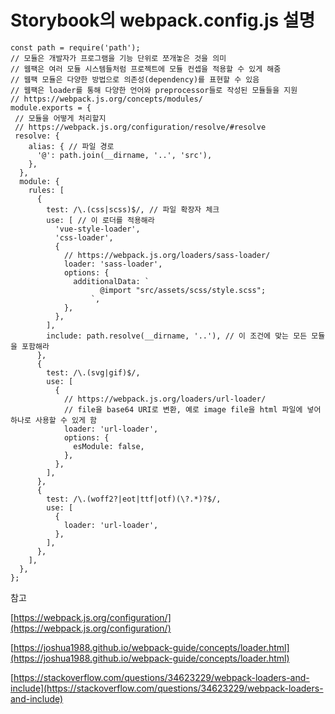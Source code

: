 # Storybook의 webpack.config.js 설명

```text
const path = require('path');
// 모듈은 개발자가 프로그램을 기능 단위로 쪼개놓은 것을 의미
// 웹팩은 여러 모듈 시스템들처럼 프로젝트에 모듈 컨셉을 적용할 수 있게 해줌
// 웹팩 모듈은 다양한 방법으로 의존성(dependency)를 표현할 수 있음
// 웹팩은 loader를 통해 다양한 언어와 preprocessor들로 작성된 모듈들을 지원
// https://webpack.js.org/concepts/modules/
module.exports = {
 // 모듈을 어떻게 처리할지
 // https://webpack.js.org/configuration/resolve/#resolve
 resolve: {
    alias: { // 파일 경로
      '@': path.join(__dirname, '..', 'src'),
    },
  },
  module: {
    rules: [
      {
        test: /\.(css|scss)$/, // 파일 확장자 체크
        use: [ // 이 로더를 적용해라
          'vue-style-loader',
          'css-loader',
          {
            // https://webpack.js.org/loaders/sass-loader/
            loader: 'sass-loader',
            options: {
              additionalData: `
                    @import "src/assets/scss/style.scss";
                  `,
            },
          },
        ],
        include: path.resolve(__dirname, '..'), // 이 조건에 맞는 모든 모듈을 포함해라
      },
      {
        test: /\.(svg|gif)$/,
        use: [
          {
            // https://webpack.js.org/loaders/url-loader/
            // file을 base64 URI로 변환, 예로 image file을 html 파일에 넣어 하나로 사용할 수 있게 함
            loader: 'url-loader',
            options: {
              esModule: false,
            },
          },
        ],
      },
      {
        test: /\.(woff2?|eot|ttf|otf)(\?.*)?$/,
        use: [
          {
            loader: 'url-loader',
          },
        ],
      },
    ],
  },
};
```

  
참고

[https://webpack.js.org/configuration/](https://webpack.js.org/configuration/)

[https://joshua1988.github.io/webpack-guide/concepts/loader.html](https://joshua1988.github.io/webpack-guide/concepts/loader.html)

[https://stackoverflow.com/questions/34623229/webpack-loaders-and-include](https://stackoverflow.com/questions/34623229/webpack-loaders-and-include)

